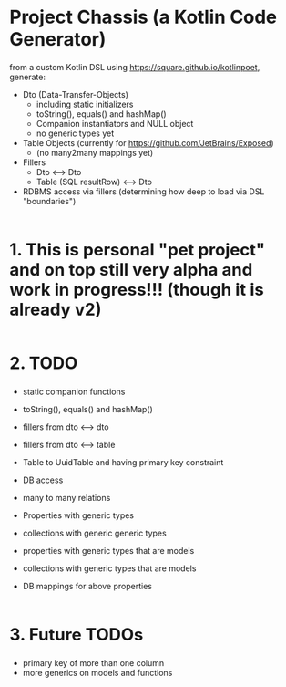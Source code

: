 # Project Chassis (a Kotlin Code Generator)

from a custom Kotlin DSL using <https://square.github.io/kotlinpoet>, generate:

- Dto (Data-Transfer-Objects)
    - including static initializers
    - toString(), equals() and hashMap()
    - Companion instantiators and NULL object
    - no generic types yet
- Table Objects (currently for <https://github.com/JetBrains/Exposed>)
  - (no many2many mappings yet)
- Fillers
    - Dto <--> Dto
    - Table (SQL resultRow) <--> Dto
- RDBMS access via fillers (determining how deep to load via DSL "boundaries")

## This is personal "pet project" and on top still very alpha and work in progress!!! (though it is already v2)

## TODO <!--- // TODO -->

- static companion functions
- toString(), equals() and hashMap()
- fillers from dto <--> dto
- fillers from dto <--> table
- Table to UuidTable and having primary key constraint
- DB access


- many to many relations
- Properties with generic types
- collections with generic generic types
- properties with generic types that are models
- collections with generic types that are models
- DB mappings for above properties


## Future TODOs

- primary key of more than one column
- more generics on models and functions

<!--page layout css styles for markup headers numbering -->
<style type="text/css"> /* automatic heading numbering */ h1 { counter-reset: h2counter; font-size: 24pt; } h2 { counter-reset: h3counter; font-size: 22pt; margin-top: 2em; } h3 { counter-reset: h4counter; font-size: 16pt; } h4 { counter-reset: h5counter; font-size: 14pt; } h5 { counter-reset: h6counter; } h6 { } h2:before { counter-increment: h2counter; content: counter(h2counter) ".  "; } h3:before { counter-increment: h3counter; content: counter(h2counter) "." counter(h3counter) ".  "; } h4:before { counter-increment: h4counter; content: counter(h2counter) "." counter(h3counter) "." counter(h4counter) ".  "; } h5:before { counter-increment: h5counter; content: counter(h2counter) "." counter(h3counter) "." counter(h4counter) "." counter(h5counter) ".  "; } h6:before { counter-increment: h6counter; content: counter(h2counter) "." counter(h3counter) "." counter(h4counter) "." counter(h5counter) "." counter(h6counter) ".  "; } </style>
